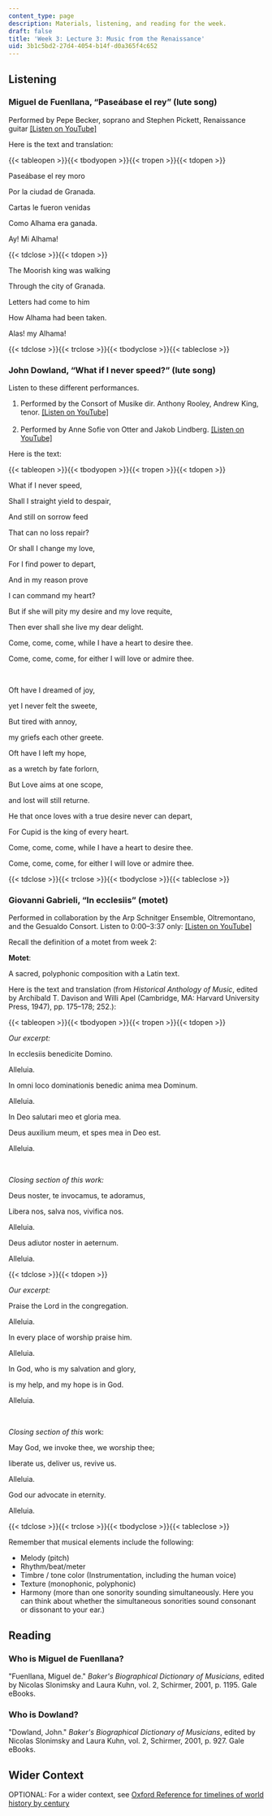 ```yaml
---
content_type: page
description: Materials, listening, and reading for the week.
draft: false
title: 'Week 3: Lecture 3: Music from the Renaissance'
uid: 3b1c5bd2-27d4-4054-b14f-d0a365f4c652
---
```

## Listening

### Miguel de Fuenllana, “Paseábase el rey” (lute song)

Performed by Pepe Becker, soprano and Stephen Pickett, Renaissance guitar [\[Listen on YouTube\]](https://www.youtube.com/watch?v=I7F3sfyDl5U)

Here is the text and translation:

{{< tableopen >}}{{< tbodyopen >}}{{< tropen >}}{{< tdopen >}}

Paseábase el rey moro  

Por la ciudad de Granada. 

Cartas le fueron venidas  

Como Alhama era ganada. 

Ay! Mi Alhama!  

{{< tdclose >}}{{< tdopen >}}

The Moorish king was walking 

Through the city of Granada. 

Letters had come to him 

How Alhama had been taken. 

Alas! my Alhama! 

{{< tdclose >}}{{< trclose >}}{{< tbodyclose >}}{{< tableclose >}}

### John Dowland, “What if I never speed?” (lute song)

Listen to these different performances.

1. Performed by the Consort of Musike dir. Anthony Rooley, Andrew King, tenor. [\[Listen on YouTube\]](https://www.youtube.com/watch?v=a56Llxj2oH0)           
     
2. Performed by Anne Sofie von Otter and Jakob Lindberg. [\[Listen on YouTube\]](https://www.youtube.com/watch?v=pA1SZOWUoSU)

Here is the text:

{{< tableopen >}}{{< tbodyopen >}}{{< tropen >}}{{< tdopen >}}

What if I never speed, 

Shall I straight yield to despair, 

And still on sorrow feed 

That can no loss repair? 

Or shall I change my love, 

For I find power to depart, 

And in my reason prove 

I can command my heart? 

But if she will pity my desire and my love requite, 

Then ever shall she live my dear delight. 

Come, come, come, while I have a heart to desire thee. 

Come, come, come, for either I will love or admire thee. 

 

Oft have I dreamed of joy,     

yet I never felt the sweete,     

But tired with annoy,     

my griefs each other greete.

Oft have I left my hope,     

as a wretch by fate forlorn,     

But Love aims at one scope,     

and lost will still returne.

He that once loves with a true desire never can depart,     

For Cupid is the king of every heart.     

Come, come, come, while I have a heart to desire thee.     

Come, come, come, for either I will love or admire thee.

{{< tdclose >}}{{< trclose >}}{{< tbodyclose >}}{{< tableclose >}}

### Giovanni Gabrieli, “In ecclesiis” (motet)

Performed in collaboration by the Arp Schnitger Ensemble, Oltremontano, and the Gesualdo Consort. Listen to 0:00–3:37 only: [\[Listen on YouTube\]](https://www.youtube.com/embed/u3U47JuKxnw?end=217)

Recall the definition of a motet from week 2:

**Motet**:

A sacred, polyphonic composition with a Latin text. 

Here is the text and translation (from *Historical Anthology of Music*, edited by Archibald T. Davison and Willi Apel (Cambridge, MA: Harvard University Press, 1947), pp. 175–178; 252.):

{{< tableopen >}}{{< tbodyopen >}}{{< tropen >}}{{< tdopen >}}

*Our excerpt:* 

In ecclesiis benedicite Domino.  

Alleluia. 

In omni loco dominationis benedic anima mea Dominum.  

Alleluia. 

In Deo salutari meo et gloria mea. 

Deus auxilium meum, et spes mea in Deo est.  

Alleluia. 

 

*Closing section of this work:* 

Deus noster, te invocamus, te adoramus, 

Libera nos, salva nos, vivifica nos. 

Alleluia. 

Deus adiutor noster in aeternum. 

Alleluia.

{{< tdclose >}}{{< tdopen >}}

*Our excerpt:*

Praise the Lord in the congregation. 

Alleluia. 

In every place of worship praise him. 

Alleluia. 

In God, who is my salvation and glory,

is my help, and my hope is in God. 

Alleluia. 

 

*Closing section of this* work:

May God, we invoke thee, we worship thee;

liberate us, deliver us, revive us. 

Alleluia.

God our advocate in eternity. 

Alleluia.

{{< tdclose >}}{{< trclose >}}{{< tbodyclose >}}{{< tableclose >}}

Remember that musical elements include the following: 

- Melody (pitch)
- Rhythm/beat/meter 
- Timbre / tone color (Instrumentation, including the human voice) 
- Texture (monophonic, polyphonic) 
- Harmony (more than one sonority sounding simultaneously. Here you can think about whether the simultaneous sonorities sound consonant or dissonant to your ear.) 

## Reading

### Who is Miguel de Fuenllana?

"Fuenllana, Miguel de." *Baker's Biographical Dictionary of Musicians*, edited by Nicolas Slonimsky and Laura Kuhn, vol. 2, Schirmer, 2001, p. 1195. Gale eBooks.

### Who is Dowland?

"Dowland, John." *Baker's Biographical Dictionary of Musicians*, edited by Nicolas Slonimsky and Laura Kuhn, vol. 2, Schirmer, 2001, p. 927. Gale eBooks.

## Wider Context

OPTIONAL: For a wider context, see [Oxford Reference for timelines of world history by century](https://www.oxfordreference.com/browse?type_0=timelines)